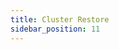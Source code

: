 ```yaml
---
title: Cluster Restore
sidebar_position: 11
---
```


<head>
  <link rel="canonical" href="https://main--longhornio-docusaurus.netlify.app/advanced-resources/cluster-restore/index"/>
</head>

